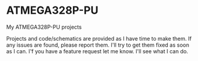 # ATMEGA328P-PU
 My ATMEGA328P-PU projects
 
Projects and code/schematics are provided as I have time to make them. 
If any issues are found, please report them. I'll try to get them fixed as soon as I can.
I'f you have a feature request let me know. I'll see what I can do.
